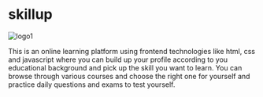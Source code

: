 # skillup

![logo1](https://github.com/user-attachments/assets/1c0d0354-ccb2-4ab2-8226-3b6f30c6bb9c)

This is an online learning platform using frontend technologies like html, css and javascript where you can build up your profile according to you educational background and pick up the skill you want to learn. You can browse through various courses and choose the right one for yourself and practice daily questions and exams to test yourself.


